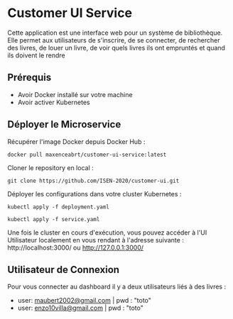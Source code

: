 # Customer UI Service

Cette application est une interface web pour un système de bibliothèque. Elle permet aux utilisateurs de s'inscrire, de se connecter, de rechercher des livres, de louer un livre, de voir quels livres ils ont empruntés et quand ils doivent le rendre

## Prérequis

- Avoir Docker installé sur votre machine
- Avoir activer Kubernetes

## Déployer le Microservice

Récupérer l'image Docker depuis Docker Hub :

`docker pull maxenceabrt/customer-ui-service:latest`

Cloner le repository en local :

`git clone https://github.com/ISEN-2020/customer-ui.git`

Déployer les configurations dans votre cluster Kubernetes :

`kubectl apply -f deployment.yaml`

`kubectl apply -f service.yaml`

Une fois le cluster en cours d'exécution, vous pouvez accéder à l'UI Utilisateur localement en vous rendant à l'adresse suivante : http://localhost:3000/ ou http://127.0.0.1:3000/

## Utilisateur de Connexion
Pour vous connecter au dashboard il y a deux utilisateurs liés à des livres :
- user: maubert2002@gmail.com | pwd : "toto"
- user: enzo10villa@gmail.com | pwd : "toto"
